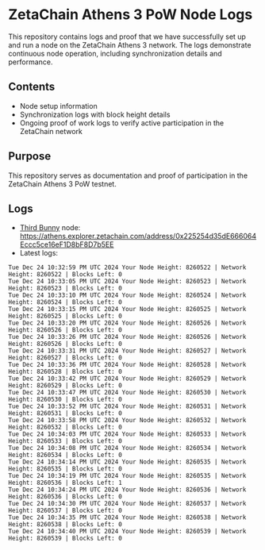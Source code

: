 # ZetaChain Athens 3 PoW Node Logs
This repository contains logs and proof that we have successfully set up and run a node on the ZetaChain Athens 3 network. The logs demonstrate continuous node operation, including synchronization details and performance.

## Contents
- Node setup information
- Synchronization logs with block height details
- Ongoing proof of work logs to verify active participation in the ZetaChain network

## Purpose
This repository serves as documentation and proof of participation in the ZetaChain Athens 3 PoW testnet.

## Logs

- [Third Bunny](https://thirdbunny.xyz/) node: https://athens.explorer.zetachain.com/address/0x225254d35dE666064Eccc5ce16eF1D8bF8D7b5EE
- Latest logs:
```
Tue Dec 24 10:32:59 PM UTC 2024 Your Node Height: 8260522 | Network Height: 8260522 | Blocks Left: 0
Tue Dec 24 10:33:05 PM UTC 2024 Your Node Height: 8260523 | Network Height: 8260523 | Blocks Left: 0
Tue Dec 24 10:33:10 PM UTC 2024 Your Node Height: 8260524 | Network Height: 8260524 | Blocks Left: 0
Tue Dec 24 10:33:15 PM UTC 2024 Your Node Height: 8260525 | Network Height: 8260525 | Blocks Left: 0
Tue Dec 24 10:33:20 PM UTC 2024 Your Node Height: 8260526 | Network Height: 8260526 | Blocks Left: 0
Tue Dec 24 10:33:26 PM UTC 2024 Your Node Height: 8260526 | Network Height: 8260526 | Blocks Left: 0
Tue Dec 24 10:33:31 PM UTC 2024 Your Node Height: 8260527 | Network Height: 8260527 | Blocks Left: 0
Tue Dec 24 10:33:36 PM UTC 2024 Your Node Height: 8260528 | Network Height: 8260528 | Blocks Left: 0
Tue Dec 24 10:33:42 PM UTC 2024 Your Node Height: 8260529 | Network Height: 8260529 | Blocks Left: 0
Tue Dec 24 10:33:47 PM UTC 2024 Your Node Height: 8260530 | Network Height: 8260530 | Blocks Left: 0
Tue Dec 24 10:33:52 PM UTC 2024 Your Node Height: 8260531 | Network Height: 8260531 | Blocks Left: 0
Tue Dec 24 10:33:58 PM UTC 2024 Your Node Height: 8260532 | Network Height: 8260532 | Blocks Left: 0
Tue Dec 24 10:34:03 PM UTC 2024 Your Node Height: 8260533 | Network Height: 8260533 | Blocks Left: 0
Tue Dec 24 10:34:08 PM UTC 2024 Your Node Height: 8260534 | Network Height: 8260534 | Blocks Left: 0
Tue Dec 24 10:34:14 PM UTC 2024 Your Node Height: 8260535 | Network Height: 8260535 | Blocks Left: 0
Tue Dec 24 10:34:19 PM UTC 2024 Your Node Height: 8260535 | Network Height: 8260536 | Blocks Left: 1
Tue Dec 24 10:34:24 PM UTC 2024 Your Node Height: 8260536 | Network Height: 8260536 | Blocks Left: 0
Tue Dec 24 10:34:30 PM UTC 2024 Your Node Height: 8260537 | Network Height: 8260537 | Blocks Left: 0
Tue Dec 24 10:34:35 PM UTC 2024 Your Node Height: 8260538 | Network Height: 8260538 | Blocks Left: 0
Tue Dec 24 10:34:40 PM UTC 2024 Your Node Height: 8260539 | Network Height: 8260539 | Blocks Left: 0
```
